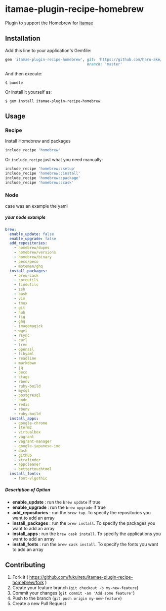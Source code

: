 # itamae-plugin-recipe-homebrew

Plugin to support the Homebrew for [Itamae](https://github.com/itamae-kitchen/itamae)


## Installation

Add this line to your application's Gemfile:

```ruby
gem 'itamae-plugin-recipe-homebrew', git: 'https://github.com/haru-ake/itamae-plugin-recipe-homebrew.git',
                                     branch: 'master'
```

And then execute:

    $ bundle

Or install it yourself as:

    $ gem install itamae-plugin-recipe-homebrew

## Usage

### Recipe

Install Homebrew and packages

```ruby
include_recipe 'homebrew'
```

Or `include_recipe` just what you need manually:

```ruby
include_recipe 'homebrew::setup'
include_recipe 'homebrew::install'
include_recipe 'homebrew::package'
include_recipe 'homebrew::cask'
```

### Node

case was an example the yaml

##### your node example
```yaml
brew:
  enable_update: false
  enable_upgrade: false
  add_repositories:
    - homebrew/dupes
    - homebrew/versions
    - homebrew/binary
    - peco/peco
    - motemen/ghq
  install_packages:
    - brew-cask
    - coreutils
    - findutils
    - zsh
    - bash
    - vim
    - tmux
    - git
    - hub
    - tig
    - ghq
    - imagemagick
    - wget
    - rsync
    - curl
    - tree
    - openssl
    - libyaml
    - readline
    - markdown
    - jq
    - peco
    - ctags
    - rbenv
    - ruby-build
    - mysql
    - postgresql
    - node
    - redis
    - rbenv
    - ruby-build
  install_apps:
    - google-chrome
    - iterm2
    - virtualbox
    - vagrant
    - vagrant-manager
    - google-japanese-ime
    - dash
    - github
    - xtrafinder
    - appcleaner
    - bettertouchtool
  install_fonts:
    - font-vlgothic
```

##### Description of Option

* **enable_update** : run the `brew update` If true
* **enable_upgrade** : run the `brew upgrade` If true
* **add_repositories** : run the `brew tap`. To specify the repositories you want to add an array
* **install_packages** : run the `brew install`. To specify the packages you want to add an array
* **install_apps** : run the `brew cask install`. To specify the applications you want to add an array
* **install_fonts** : run the `brew cask install`. To specify the fonts you want to add an array

## Contributing

1. Fork it ( https://github.com/fukuiretu/itamae-plugin-recipe-homebrew/fork )
2. Create your feature branch (`git checkout -b my-new-feature`)
3. Commit your changes (`git commit -am 'Add some feature'`)
4. Push to the branch (`git push origin my-new-feature`)
5. Create a new Pull Request
